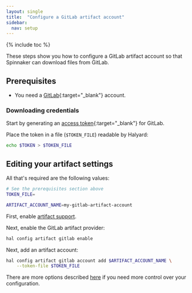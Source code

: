 ```yaml
---
layout: single
title:  "Configure a GitLab artifact account"
sidebar:
  nav: setup
---
```


{% include toc %}

These steps show you how to configure a GitLab artifact account so that
Spinnaker can download files from GitLab.

## Prerequisites

* You need a [GitLab](https://gitlab.com){:target="\_blank"} account.

### Downloading credentials

Start by generating an [access token](https://docs.gitlab.com/ee/user/profile/personal_access_tokens.html){:target="\_blank"}
for GitLab.

Place the token in a file (`$TOKEN_FILE`) readable by Halyard:

```bash
echo $TOKEN > $TOKEN_FILE
```

## Editing your artifact settings

All that's required are the following values:

```bash
# See the prerequisites section above
TOKEN_FILE=

ARTIFACT_ACCOUNT_NAME=my-gitlab-artifact-account
```

First, enable [artifact support](/reference/artifacts-with-artifactsrewrite//#enabling-artifact-support).

Next, enable the GitLab artifact provider:

```bash
hal config artifact gitlab enable
```

Next, add an artifact account:

```bash
hal config artifact gitlab account add $ARTIFACT_ACCOUNT_NAME \
    --token-file $TOKEN_FILE
```

There are more options described
[here](/reference/halyard/commands#hal-config-artifact-gitlab-account-edit)
if you need more control over your configuration.
